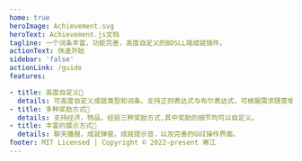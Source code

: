 ```yaml
---
home: true
heroImage: Achievement.svg
heroText: Achievement.js文档
tagline: 一个词条丰富，功能完善，高度自定义的BDSLL端成就插件。
actionText: 快速开始
sidebar: 'false'
actionLink: /guide
features: 

- title: 高度自定义🎡
  details: 可高度自定义成就类型和词条，支持正则表达式与布尔表达式，可根据需求随意增删改。
- title: 多种奖励方式🍦
  details: 支持经济，物品，经验三种奖励方式,其中奖励的细节均可以自定义。
- title: 丰富的展示方式🥽
  details: 聊天播报，成就弹窗，成就提示音，以及完善的GUI操作界面。
footer: MIT Licensed | Copyright © 2022-present 寒江
---
```


